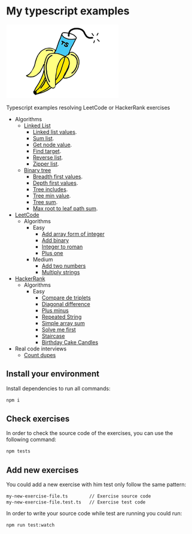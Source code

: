 # My typescript examples

![meme](./assets/boom.png)

Typescript examples resolving LeetCode or HackerRank exercises

- Algorithms
  - [Linked List](https://github.com/trekhleb/javascript-algorithms/tree/master/src/data-structures/linked-list)
    - [Linked list values](./src/algorithms/linkedList/linkedListValues.md).
    - [Sum list](./src/algorithms/linkedList/sumList.md).
    - [Get node value](./src/algorithms/linkedList/getNodeValue.md).
    - [Find target](./src/algorithms/linkedList/findTarget.md).
    - [Reverse list](./src/algorithms/linkedList/reverseList.md).
    - [Zipper list](./src/algorithms/linkedList/zipperLists.md).
  - [Binary tree](https://github.com/trekhleb/javascript-algorithms/tree/master/src/data-structures/tree)
    - [Breadth first values](./src/algorithms/binaryTree/breadthFirstValues.md).
    - [Depth first values](./src/algorithms/binaryTree/depthFirstValues.md).
    - [Tree includes](./src/algorithms/binaryTree/treeIncludes.md).
    - [Tree min value](./src/algorithms/binaryTree/treeMinValue.md).
    - [Tree sum](./src/algorithms/binaryTree/treeSum.md).
    - [Max root to leaf path sum](./src/algorithms/binaryTree/maxRootToLeafPathSum.md).
- [LeetCode](https://leetcode.com)
  - Algorithms
    - Easy
      - [Add array form of integer](./src/leetCode/algorithms/easy/addToArrayFormOfIntegers.md)
      - [Add binary](./src/leetCode/algorithms/easy/addBinary.md)
      - [Integer to roman](https://leetcode.com/problems/integer-to-roman/)
      - [Plus one](./src/leetCode/algorithms/easy/plusOne.md)
    - Medium
      - [Add two numbers](./src/leetCode/algorithms/medium/addTwoNumbers.md)
      - [Multiply strings](https://leetcode.com/problems/multiply-strings/)
- [HackerRank](https://www.hackerrank.com)
  - Algorithms
    - Easy
      - [Compare de triplets](./src/hackerRank/algorithms/easy/compareTheTriplets.md)
      - [Diagonal difference](./src/hackerRank/algorithms/easy/diagonalDifference.md)
      - [Plus minus](./src/hackerRank/algorithms/easy/plusMinus.md)
      - [Repeated String](./src/hackerRank/algorithms/easy/repeatedString.md)
      - [Simple array sum](./src/hackerRank/algorithms/easy/simpleArraySum.md)
      - [Solve me first](./src/hackerRank/algorithms/easy/solveMeFirst.md)
      - [Staircase](./src/hackerRank/algorithms/easy/staircase.md)
      - [Birthday Cake Candles](./src/hackerRank/algorithms/easy/birthdayCakeCandles.md)
- Real code interviews
  - [Count dupes](./src/real-code-interviews/count-dupes.md)

## Install your environment

Install dependencies to run all commands:

```bash
npm i
```

## Check exercises

In order to check the source code of the exercises, you can use the following command:

```bash
npm tests
```

## Add new exercises

You could add a new exercise with him test only follow the same pattern:

```text
my-new-exercise-file.ts        // Exercise source code
my-new-exercise-file.test.ts   // Exercise test code
```

In order to write your source code while test are running you could run:

```bash
npm run test:watch
```
